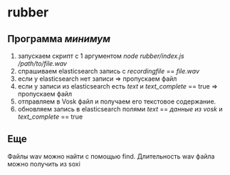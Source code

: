 # rubber

## Программа *минимум*
1. запускаем скрипт с 1 аргументом *node rubber/index.js /path/to/file.wav*
2. спрашиваем elasticsearch запись с *recordingfile* == *file.wav*
3. если у elasticsearch нет записи => пропускаем файл
4. если у записи из elasticsearch есть *text* и *text_complete* == true => пропускаем файл
5. отправляем в Vosk файл и получаем его текстовое содержание.
6. обновляем запись в elasticsearch полями *text* == *данные из vosk* и *text_complete* == true

## Еще
Файлы wav можно найти с помощью find.
Длительность wav файла можно получить из soxi

